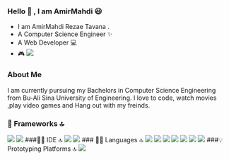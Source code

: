 ### Hello 👋 , I am AmirMahdi 😃

<!--
**amirtavana117/amirtavana117** is a ✨ _special_ ✨ repository because its `README.md` (this file) appears on your GitHub profile.

Here are some ideas to get you started:

- 
- 🌱 I’m currently learning ...
- 👯 I’m looking to collaborate on ...
- 🤔 I’m looking for help with ...
- 💬 Ask me about ...
- 📫 How to reach me: ...
- 😄 Pronouns: ...
- ⚡ Fun fact: ...
-->

- I am AmirMahdi Rezae Tavana . <br>
- A Computer Science Engineer ✨<br>
- A Web Developer 💻<br>
- 🎮 <img src="https://img.shields.io/badge/Xbox-107C10?style=for-the-badge&logo=xbox&logoColor=white"> <br>
### About Me 
I am currently pursuing my Bachelors in Computer Science Engineering from Bu-Ali Sina University  of Engineering. I love to code, watch movies ,play video games and Hang out with my freinds.
### 🚀 Frameworks 🔝
<img src="https://img.shields.io/badge/.NET-512BD4?style=for-the-badge&logo=dotnet&logoColor=white">
<img src= "https://img.shields.io/badge/NuGet-004880?style=for-the-badge&logo=nuget&logoColor=white">
###👩‍💻 IDE 🔝
<img src="https://img.shields.io/badge/Visual_Studio-5C2D91?style=for-the-badge&logo=visual%20studio&logoColor=white">
<img src ="https://img.shields.io/badge/Visual_Studio_Code-0078D4?style=for-the-badge&logo=visual%20studio%20code&logoColor=white">
### 👩‍💻 Languages 🔝
<img src="https://img.shields.io/badge/C-00599C?style=for-the-badge&logo=c&logoColor=white">
<img src="https://img.shields.io/badge/C%23-239120?style=for-the-badge&logo=c-sharp&logoColor=white">
<img src="https://img.shields.io/badge/C%2B%2B-00599C?style=for-the-badge&logo=c%2B%2B&logoColor=white">
<img src="https://img.shields.io/badge/CSS3-1572B6?style=for-the-badge&logo=css3&logoColor=white">
<img src="https://img.shields.io/badge/HTML5-E34F26?style=for-the-badge&logo=html5&logoColor=white">
<img src="https://img.shields.io/badge/JavaScript-323330?style=for-the-badge&logo=javascript&logoColor=F7DF1E">
<img src="https://img.shields.io/badge/Python-FFD43B?style=for-the-badge&logo=python&logoColor=blue">
###💡 Prototyping Platforms 🔝
<img src="https://img.shields.io/badge/Arduino-00979D?style=for-the-badge&logo=Arduino&logoColor=white">
